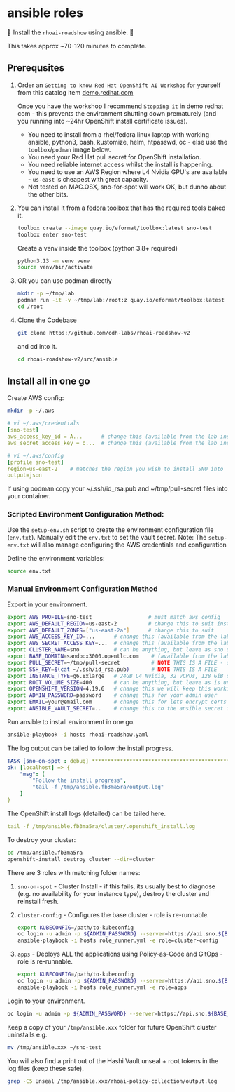 # ansible roles

💊 Install the `rhoai-roadshow` using ansible. 💊

This takes approx ~70-120 minutes to complete.

## Prerequsites

1. Order an `Getting to know Red Hat OpenShift AI Workshop` for yourself from this catalog item [demo.redhat.com](https://catalog.demo.redhat.com/catalog?search=Getting+to+know+Red+Hat+OpenShift+AI+Workshop)

    Once you have the workshop I recommend `Stopping it` in demo redhat com - this prevents the environment shutting down prematurely (and you running into ~24hr OpenShift install certificate issues).

    - You need to install from a rhel/fedora linux laptop with working ansible, python3, bash, kustomize, helm, htpasswd, oc - else use the `toolbox`/`podman` image below.
    - You need your Red Hat pull secret for OpenShift installation.
    - You need reliable internet access whilst the install is happening.
    - You need to use an AWS Region where L4 Nvidia GPU's are available - `us-east` is cheapest with great capacity.
    - Not tested on MAC.OSX, sno-for-spot will work OK, but dunno about the other bits.

2. You can install it from a [fedora toolbox](https://github.com/eformat/toolbox) that has the required tools baked it.

    ```bash
    toolbox create --image quay.io/eformat/toolbox:latest sno-test
    toolbox enter sno-test
    ```

    Create a venv inside the toolbox (python 3.8+ required)

    ```bash
    python3.13 -m venv venv
    source venv/bin/activate
    ```

3. OR you can use podman directly

    ```bash
    mkdir -p ~/tmp/lab
    podman run -it -v ~/tmp/lab:/root:z quay.io/eformat/toolbox:latest bash
    cd /root
    ```

4. Clone the Codebase

    ```bash
    git clone https://github.com/odh-labs/rhoai-roadshow-v2
    ```

    and cd into it.

    ```bash
    cd rhoai-roadshow-v2/src/ansible
    ```

## Install all in one go

Create AWS config:

```bash
mkdir -p ~/.aws
```

```yaml
# vi ~/.aws/credentials
[sno-test]
aws_access_key_id = A...      # change this (available from the lab instructions page in demo redhat com)
aws_secret_access_key = o...  # change this (available from the lab instructions page in demo redhat com)

# vi ~/.aws/config
[profile sno-test]
region=us-east-2    # matches the region you wish to install SNO into
output=json
```

If using podman copy your ~/.ssh/id_rsa.pub and ~/tmp/pull-secret files into your container.

### Scripted Environment Configuration Method:
Use the `setup-env.sh` script to create the environment configuration file (`env.txt`). Manually edit the `env.txt` to set the vault secret. Note: The `setup-env.txt` will also manage configuring the AWS credentials and configuration

Define the environment variables:

```bash
source env.txt
```

### Manual Environment Configuration Method
Export in your environment.

```bash
export AWS_PROFILE=sno-test                  # must match aws config
export AWS_DEFAULT_REGION=us-east-2          # change this to suit instance type
export AWS_DEFAULT_ZONES=["us-east-2a"]      # change this to suit
export AWS_ACCESS_KEY_ID=...      # change this (available from the lab instructions page in demo redhat com)
export AWS_SECRET_ACCESS_KEY=...  # change this (available from the lab instructions page in demo redhat com)
export CLUSTER_NAME=sno           # can be anything, but leave as sno unless you need to change it
export BASE_DOMAIN=sandbox3000.opentlc.com    # (available from the lab instructions page in demo redhat com)
export PULL_SECRET=~/tmp/pull-secret          # NOTE THIS IS A FILE - download your pull secret here https://console.redhat.com/openshift/downloads#tool-pull-secret
export SSH_KEY=$(cat ~/.ssh/id_rsa.pub)       # NOTE THIS IS A FILE
export INSTANCE_TYPE=g6.8xlarge   # 24GB L4 Nvidia, 32 vCPUs, 128 GiB of memory and 25 Gibps of bandwidth ~$2 per hour
export ROOT_VOLUME_SIZE=400       # can be anything, but leave as is unless you need to change it
export OPENSHIFT_VERSION=4.19.6   # change this we will keep this working with the latest GA version
export ADMIN_PASSWORD=password    # change this for your admin user
export EMAIL=your@email.com       # change this for lets encrypt certs admin email
export ANSIBLE_VAULT_SECRET=..    # change this to the ansible secret for vault-sno (available from the lab instructions page in demo redhat com)
```

Run ansible to install environment in one go.

```bash
ansible-playbook -i hosts rhoai-roadshow.yaml
```

The log output can be tailed to follow the install progress.

```yaml
TASK [sno-on-spot : debug] ***************************************************************
ok: [localhost] => {
    "msg": [
        "Follow the install progress",
        "tail -f /tmp/ansible.fb3ma5ra/output.log"
    ]
}
```

The OpenShift install logs (detailed) can be tailed here.

```yaml
tail -f /tmp/ansible.fb3ma5ra/cluster/.openshift_install.log
```

To destroy your cluster:

```bash
cd /tmp/ansible.fb3ma5ra
openshift-install destroy cluster --dir=cluster
```

There are 3 roles with matching folder names:

1. `sno-on-spot` - Cluster Install - if this fails, its usually best to diagnose (e.g. no availability for your instance type), destroy the cluster and reinstall fresh.

2. `cluster-config` - Configures the base cluster - role is re-runnable.

    ```bash
    export KUBECONFIG=/path/to-kubeconfig
    oc login -u admin -p ${ADMIN_PASSWORD} --server=https://api.sno.${BASE_DOMAIN}:6443
    ansible-playbook -i hosts role_runner.yml -e role=cluster-config
    ```

3. `apps` - Deploys ALL the applications using Policy-as-Code and GitOps - role is re-runnable.

    ```bash
    export KUBECONFIG=/path/to-kubeconfig
    oc login -u admin -p ${ADMIN_PASSWORD} --server=https://api.sno.${BASE_DOMAIN}:6443
    ansible-playbook -i hosts role_runner.yml -e role=apps
    ```

Login to your environment.

```bash
oc login -u admin -p ${ADMIN_PASSWORD} --server=https://api.sno.${BASE_DOMAIN}:6443
```

Keep a copy of your `/tmp/ansible.xxx` folder for future OpenShift cluster uninstalls e.g.

```bash
mv /tmp/ansible.xxx ~/sno-test
```

You will also find a print out of the Hashi Vault unseal + root tokens in the log files (keep these safe).

```bash
grep -C5 Unseal /tmp/ansible.xxx/rhoai-policy-collection/output.log
```
